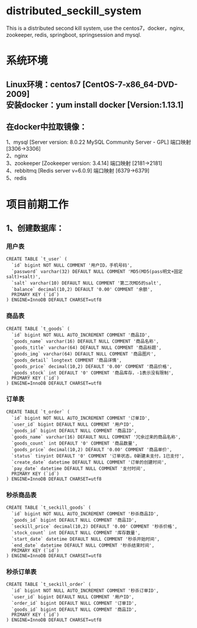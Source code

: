 # distributed_seckill_system
This is a distributed second kill system, use the centos7，docker，nginx, zookeeper, redis, springboot, springsession and mysql.

# 系统环境
## Linux环境：centos7 [CentOS-7-x86_64-DVD-2009]<br>安装docker：yum install docker [Version:1.13.1]
## 在docker中拉取镜像：
1、mysql [Server version: 8.0.22 MySQL Community Server - GPL]  端口映射 [3306->3306]
<br>2、nginx
<br>3、zookeeper [Zookeeper version: 3.4.14] 端口映射 [2181->2181]
<br>4、rebbitmq [Redis server v=6.0.9] 端口映射 [6379->6379]
<br>5、redis

# 项目前期工作
## 1、创建数据库：
### 用户表
    CREATE TABLE `t_user` (
      `id` bigint NOT NULL COMMENT '用户ID，手机号码',
      `password` varchar(32) DEFAULT NULL COMMENT 'MD5(MD5(pass明文+固定salt)+salt)',
      `salt` varchar(10) DEFAULT NULL COMMENT '第二次MD5的salt',
      `balance` decimal(10,2) DEFAULT '0.00' COMMENT '余额',
      PRIMARY KEY (`id`)
    ) ENGINE=InnoDB DEFAULT CHARSET=utf8

### 商品表
    CREATE TABLE `t_goods` (
      `id` bigint NOT NULL AUTO_INCREMENT COMMENT '商品ID',
      `goods_name` varchar(16) DEFAULT NULL COMMENT '商品名称',
      `goods_title` varchar(64) DEFAULT NULL COMMENT '商品标题',
      `goods_img` varchar(64) DEFAULT NULL COMMENT '商品图片',
      `goods_detail` longtext COMMENT '商品详情',
      `goods_price` decimal(10,2) DEFAULT '0.00' COMMENT '商品价格',
      `goods_stock` int DEFAULT '0' COMMENT '商品库存，-1表示没有限制',
      PRIMARY KEY (`id`)
    ) ENGINE=InnoDB DEFAULT CHARSET=utf8

### 订单表
    CREATE TABLE `t_order` (
      `id` bigint NOT NULL AUTO_INCREMENT COMMENT '订单ID',
      `user_id` bigint DEFAULT NULL COMMENT '用户ID',
      `goods_id` bigint DEFAULT NULL COMMENT '商品ID',
      `goods_name` varchar(16) DEFAULT NULL COMMENT '冗余过来的商品名称',
      `goods_count` int DEFAULT '0' COMMENT '商品数量',
      `goods_price` decimal(10,2) DEFAULT '0.00' COMMENT '商品单价',
      `status` tinyint DEFAULT '0' COMMENT '订单状态，0新建未支付，1已支付',
      `create_date` datetime DEFAULT NULL COMMENT '订单的创建时间',
      `pay_date` datetime DEFAULT NULL COMMENT '支付时间',
      PRIMARY KEY (`id`)
    ) ENGINE=InnoDB DEFAULT CHARSET=utf8

### 秒杀商品表
    CREATE TABLE `t_seckill_goods` (
      `id` bigint NOT NULL AUTO_INCREMENT COMMENT '秒杀商品ID',
      `goods_id` bigint DEFAULT NULL COMMENT '商品ID',
      `seckill_price` decimal(10,2) DEFAULT '0.00' COMMENT '秒杀价格',
      `stock_count` int DEFAULT NULL COMMENT '库存数量',
      `start_date` datetime DEFAULT NULL COMMENT '秒杀开始时间',
      `end_date` datetime DEFAULT NULL COMMENT '秒杀结束时间',
      PRIMARY KEY (`id`)
    ) ENGINE=InnoDB DEFAULT CHARSET=utf8

### 秒杀订单表
    CREATE TABLE `t_seckill_order` (
      `id` bigint NOT NULL AUTO_INCREMENT COMMENT '秒杀订单ID',
      `user_id` bigint DEFAULT NULL COMMENT '用户ID',
      `order_id` bigint DEFAULT NULL COMMENT '订单ID',
      `goods_id` bigint DEFAULT NULL COMMENT '商品ID',
      PRIMARY KEY (`id`)
    ) ENGINE=InnoDB DEFAULT CHARSET=utf8
